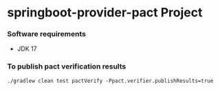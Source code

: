 # springboot-provider-pact Project

### Software requirements
* JDK 17


### To publish pact verification results
```shell script
./gradlew clean test pactVerify -Ppact.verifier.publishResults=true
```
